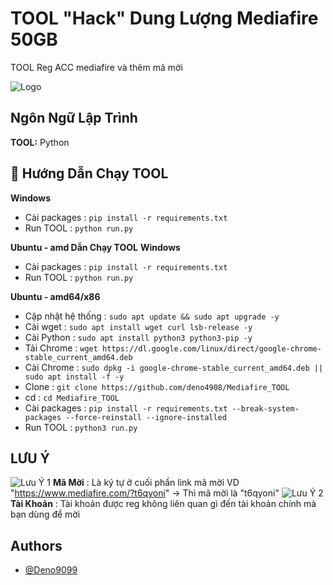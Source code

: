 
# TOOL "Hack" Dung Lượng Mediafire 50GB

TOOL Reg ACC mediafire và thêm mã mời


![Logo](https://i.postimg.cc/jqXPWC5T/mediafire4922-logowik-com.webp)


## Ngôn Ngữ Lập Trình 

**TOOL:** Python


## 🚀 Hướng Dẫn Chạy TOOL
**Windows**

- Cài packages :  ```pip install -r requirements.txt```
- Run TOOL :  ```python run.py```

**Ubuntu - amd Dẫn Chạy TOOL**
**Windows**

- Cài packages :  ```pip install -r requirements.txt```
- Run TOOL :  ```python run.py```

**Ubuntu - amd64/x86**

- Cập nhật hệ thống : ```sudo apt update && sudo apt upgrade -y```
- Cài wget : ```sudo apt install wget curl lsb-release -y```
- Cài Python : ```sudo apt install python3 python3-pip -y```
- Tải Chrome : ```wget https://dl.google.com/linux/direct/google-chrome-stable_current_amd64.deb```
- Cài Chrome : ```sudo dpkg -i google-chrome-stable_current_amd64.deb || sudo apt install -f -y```
- Clone : ```git clone https://github.com/deno4908/Mediafire_TOOL```
- cd : ```cd Mediafire_TOOL```
- Cài packages : ```pip install -r requirements.txt --break-system-packages --force-reinstall --ignore-installed```
- Run TOOL :  ```python3 run.py```




## LƯU Ý
![Lưu Ý 1](https://i.postimg.cc/T1V6PZG2/image.png)
**Mã Mời** : Là ký tự ở cuối phần link mã mời VD "https://www.mediafire.com/?t6qyoni" -> Thì mã mời là "t6qyoni"
![Lưu Ý 2](https://i.postimg.cc/gksCBy27/image.png)
**Tài Khoản** : Tài khoản được reg không liên quan gì đến tài khoản chính mà bạn dùng để mời

## Authors

- [@Deno9099](https://github.com/deno4908)

